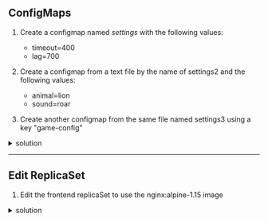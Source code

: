 ## ConfigMaps
1. Create a configmap named *settings* with the following values:
   - timeout=400
   - lag=700

2. Create a configmap from a text file by the name of settings2 and the following values:
   - animal=lion
   - sound=roar

3. Create another configmap from the same file named settings3 using a key "game-config"

<details>
<summary>solution</summary>
<p>

```
kubectl create configmap settings --from-literal=timeout=400 --from-literall=lag=700

echo -e "animal=lion\nsound=roar" > config.txt
kubectl create configmap settings2 --from-file=config.txt

kubectl create configmap settings3 --from-file=game-config=config.txt

```
</p>
</details>

---
## Edit ReplicaSet
1. Edit the frontend replicaSet to use the nginx:alpine-1.15 image

<details>
<summary>solution</summary>
<p>

```
kubectl edit rs frontend

# Change image
# Delete Pods

```
</p>
</details>

